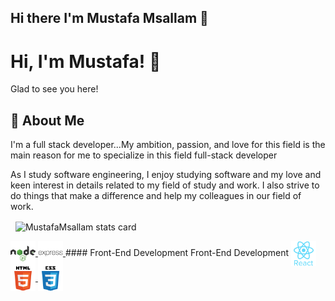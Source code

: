 ## Hi there I'm Mustafa Msallam 👋

# Hi, I'm Mustafa! 👋
Glad to see you here!  

## 🚀 About Me

I'm a full stack developer...My ambition, passion, and love for this field is the main reason for me to specialize in this field full-stack developer

As I study software engineering, I enjoy studying software and my love and keen interest in details related to my field of study and work. I also strive to do things that make a difference and help my colleagues in our field of work.
<p>&nbsp;
<img align="center" src="https://github-readme-stats.vercel.app/api?username=MustafaMsallam&show_icons=true&theme=default&title_color=000000&text_color=000000&bg_color=ffffff&hide_border=true" alt="MustafaMsallam stats card" /></p>
<a href="https://nodejs.org" target="blank">
<img align="center" src="https://raw.githubusercontent.com/devicons/devicon/master/icons/nodejs/nodejs-original-wordmark.svg" alt="Node.js" height="40" width="40" />
</a>
<a href="https://expressjs.com" target="blank">
<img align="center" src="https://raw.githubusercontent.com/devicons/devicon/master/icons/express/express-original-wordmark.svg" alt="Express" height="40" width="40" />
</a>
#### Front-End Development
Front-End Development
<a href="https://reactjs.org/" target="blank">
<img align="center" src="https://raw.githubusercontent.com/devicons/devicon/master/icons/react/react-original-wordmark.svg" alt="React" height="40" width="40" />
</a>
<a href="https://www.w3.org/html/" target="blank">
<img align="center" src="https://raw.githubusercontent.com/devicons/devicon/master/icons/html5/html5-original-wordmark.svg" alt="Html5" height="40" width="40" />
</a>
<a href="https://www.w3schools.com/css/" target="blank">
<img align="center" src="https://raw.githubusercontent.com/devicons/devicon/master/icons/css3/css3-original-wordmark.svg" alt="Css3" height="40" width="40" />
</a>
